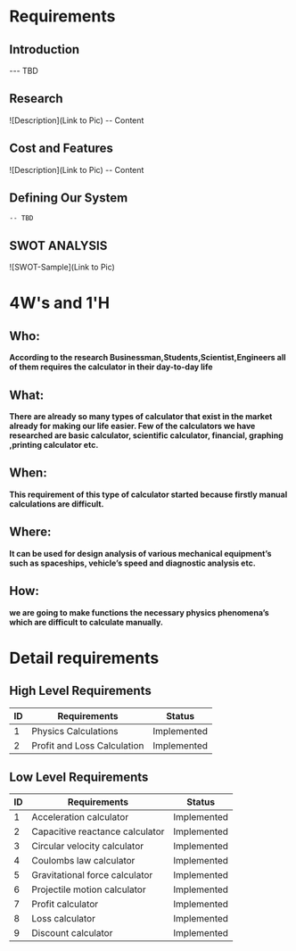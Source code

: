 # Requirements
## Introduction
 --- TBD 

## Research
![Description](Link to Pic)
-- Content 
## Cost and Features
![Description](Link to Pic)
-- Content 
## Defining Our System
    -- TBD
## SWOT ANALYSIS
![SWOT-Sample](Link to Pic)

# 4W&#39;s and 1&#39;H

## Who:

**According to the research Businessman,Students,Scientist,Engineers all of them requires the calculator in their day-to-day life**

## What:

**There are already so many types of calculator that exist in the market already for making our life easier. Few of the calculators we have researched are basic calculator, scientific calculator, financial, graphing ,printing calculator etc.**

## When:

**This requirement of this type of calculator started because firstly manual calculations are difficult.**

## Where:

**It can be used for design analysis of various mechanical equipment’s such as spaceships, vehicle’s speed and diagnostic analysis etc.**

## How:

**we are going to make functions the necessary physics phenomena’s which are difficult to calculate manually.**

# Detail requirements
## High Level Requirements

| **ID** | **Requirements** | **Status** |
| --- | --- | --- |
| 1 | Physics Calculations | Implemented |
| 2 | Profit and Loss Calculation | Implemented |

  ## Low Level Requirements

| **ID** | **Requirements** | **Status** | 
| --- | --- | --- |
| 1 | Acceleration calculator | Implemented | 
| 2 | Capacitive reactance calculator | Implemented |
| 3 | Circular velocity calculator | Implemented |
| 4 | Coulombs law calculator | Implemented |
| 5 | Gravitational force calculator | Implemented |
| 6 | Projectile motion calculator | Implemented |
| 7 | Profit calculator | Implemented |
| 8 | Loss calculator | Implemented |
| 9 | Discount calculator | Implemented |